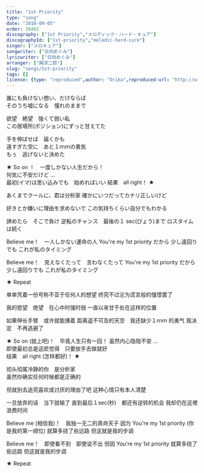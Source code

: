 ```yaml
---
title: "1st Priority"
type: "song"
date: "2010-09-05"
order: 30402
discography: ["1st Priority","メロディック・ハード・キュア"]
discographyId: ["1st-priority","melodic-hard-cure"]
singer: ["メロキュア"]
songwriter: ["日向めぐみ"]
lyricwriter: ["日向めぐみ"]
arranger: ["関淳二郎"]
slug: "songs/1st-priority"
tags: []
license: {type: "reproduced",author: "Orika",reproduced-url: "http://orikamushi.myweb.hinet.net/",reproduced-website: "織歌蟲網站"}
---
```


誰にも負けない想い、だけならば   
そのうち嘘になる　憧れのままで   

欲望　絶望　強くて弱い私  
この居場所(ポジション)にずっと甘えてた  

手を伸ばせば　届くかも  
遠すぎた空に　あと１ｍｍの勇気  
もぅ　逃げないと決めた   

★ So on ！　一度しかない人生だから！  
何気に不安だけど …  
最初(イマ)は思い込みでも　始めればいい 
結果　all right！ ★ 

あくまでクールに、君は分析家 
確かにいつだってカナリ正しいけど 

好きとか嫌いに理由を求めないで 
この気持ちくらい自分でもわかる 

諦めたら　そこで負け 
逆転のチャンス　最後の１ sec(びょう)まで 
ロスタイムは続く 

Believe me！　一人しかない運命の人 
You're my 1st priority だから 
少し遠回りでも 
これが私のタイミング 

Believe me！　見えなくたって　言わなくたって 
You're my 1st priority だから 
少し遠回りでも 
これが私のタイミング 

★ Repeat

<!-- 翻译 -->

单单凭着一份号称不亚于任何人的想望
终究不过沦为谎言般的憧憬罢了

我的慾望　绝望　在心中时强时弱
一直以来甘于处在这样的位置

如果伸长手臂　或许就能搆着
距离遥不可及的天空　我还缺少１ｍｍ 的勇气
我决定　不再逃避了

★ So on (就上吧)！　毕竟人生只有一回！ 
虽然内心隐隐不安 …   
即使最初总是这麽觉得　只要放手去做就好  
结果　all right (怎样都好)！ ★ 

彻头彻尾冷静的你　是分析家  
虽然你确实任何时候都是正确的  

但就别去追究喜欢或讨厌的理由了吧
这种心情只有本人清楚

一旦放弃的话　当下就输了
直到最后１sec(秒)　都还有逆转的机会
我却仍在这裡浪费时间

Believe me (相信我)！　我独一无二的真命天子
因为 You're my 1st priority (你是我的第一顺位)
就算多绕了些远路
但这就是我的步调

Believe me！　即使看不到　即使说不出
但因 You're my 1st priority 
就算多绕了些远路
但这就是我的步调

★ Repeat
